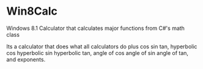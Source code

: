 Win8Calc
========

Windows 8.1 Calculator that calculates major functions from C#'s math class


Its a calculator that does what all calculators do plus cos sin tan, hyperbolic cos hyperbolic sin hyperbolic tan, angle of cos angle of sin angle of tan, and exponents. 
